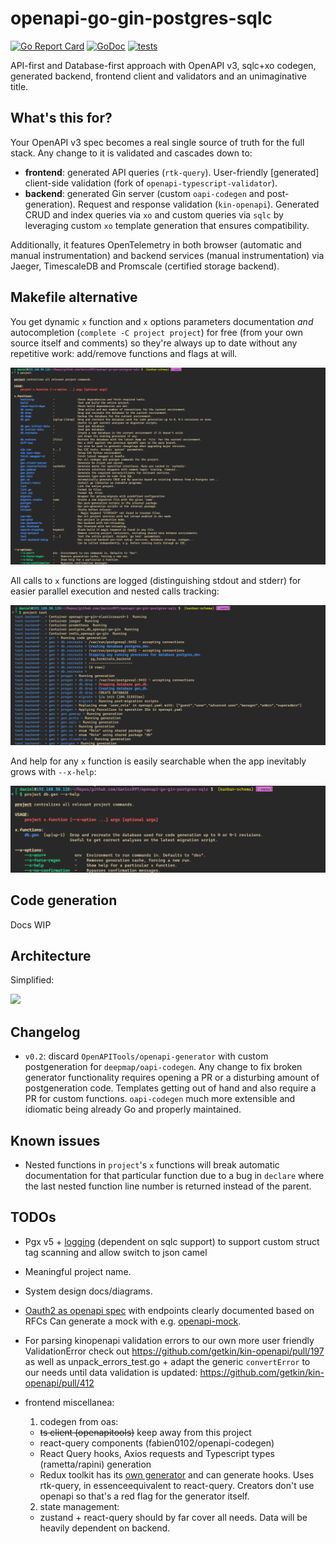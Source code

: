 # openapi-go-gin-postgres-sqlc

[![Go Report Card](https://goreportcard.com/badge/github.com/danicc097/openapi-go-gin-postgres-sqlc)](https://goreportcard.com/report/github.com/danicc097/openapi-go-gin-postgres-sqlc)
[![GoDoc](https://pkg.go.dev/badge/github.com/danicc097/openapi-go-gin-postgres-sqlc)](https://pkg.go.dev/github.com/danicc097/openapi-go-gin-postgres-sqlc)
[![tests](https://github.com/danicc097/openapi-go-gin-postgres-sqlc/actions/workflows/tests.yaml/badge.svg)](https://github.com/danicc097/openapi-go-gin-postgres-sqlc/actions/workflows/tests.yaml)

API-first and Database-first approach with OpenAPI v3, sqlc+xo codegen,
generated backend, frontend client and validators and an unimaginative title.

## What's this for?

Your OpenAPI v3 spec becomes a real single source of truth for the full stack. Any
change to it is validated and cascades down to:

- **frontend**: generated API queries (`rtk-query`). User-friendly [generated] client-side validation
  (fork of `openapi-typescript-validator`).
- **backend**: generated Gin server (custom `oapi-codegen` and post-generation).
  Request and response validation (`kin-openapi`). Generated CRUD and index queries via `xo`
  and custom queries via `sqlc` by leveraging custom `xo` template generation
  that ensures compatibility.

Additionally, it features OpenTelemetry in both browser (automatic and
manual instrumentation) and backend services (manual instrumentation) via
Jaeger, TimescaleDB and Promscale (certified storage backend).

## Makefile alternative

You get dynamic `x` function and `x` options parameters documentation _and_
autocompletion (`complete -C project project`) for
free (from your own source itself and comments)
so they're always up to date without any repetitive work: add/remove functions
and flags at will.

![](.github/autodocs.png)

All calls to `x` functions are logged (distinguishing stdout and stderr) for easier parallel execution and nested
calls tracking:

![](.github/logging.png)

And help for any `x` function is easily searchable when the app inevitably grows
with `--x-help`:

![](.github/help-x-function.png)

## Code generation

Docs WIP

<!-- xo custom templates with cardinality comments for join generation, schema from structs, spec sync -->

## Architecture

Simplified:

![](.github/system-diagram.png)

## Changelog

- `v0.2`: discard `OpenAPITools/openapi-generator` with custom postgeneration for `deepmap/oapi-codegen`. Any
  change to fix broken generator functionality requires opening a PR or a disturbing
  amount of postgeneration code. Templates getting out of hand and also require
  a PR for custom functions. `oapi-codegen` much more extensible and idiomatic
  being already Go and properly maintained.

## Known issues

- Nested functions in `project`'s `x` functions will break automatic
  documentation for that particular function due to a bug in `declare` where the last nested function line
  number is returned instead of the parent.

## TODOs

- Pgx v5 + [logging](https://github.com/jackc/pgx/issues/1381) (dependent on
  sqlc support) to support custom struct tag scanning and allow switch to json
  camel

- Meaningful project name.

- System design docs/diagrams.

- [Oauth2 as openapi
  spec](https://github.com/ybelenko/oauth2_as_oas3_components/tree/master/dist/components)
  with endpoints clearly documented based on RFCs
  Can generate a mock with e.g.
  [openapi-mock](https://github.com/muonsoft/openapi-mock).

- For parsing kinopenapi validation errors to our own more user
  friendly ValidationError check out
  https://github.com/getkin/kin-openapi/pull/197
  as well as
  unpack_errors_test.go + adapt the generic `convertError` to our needs
  until data validation is updated:
  https://github.com/getkin/kin-openapi/pull/412

- frontend miscellanea:
  1. codegen from oas:
  - ~~ts client (openapitools)~~ keep away from this project
  - react-query components (fabien0102/openapi-codegen)
  - React Query hooks, Axios requests and Typescript types (rametta/rapini) generation
  - Redux toolkit has its [own
    generator](https://github.com/reduxjs/redux-toolkit/tree/master/packages/rtk-query-codegen-openapi)
    and can generate hooks. Uses rtk-query, in essenceequivalent to react-query.
    Creators don't use openapi so that's a red flag for the generator itself.

  2. state management:
    - zustand + react-query should by far cover all needs. Data will be heavily
      dependent on backend.
